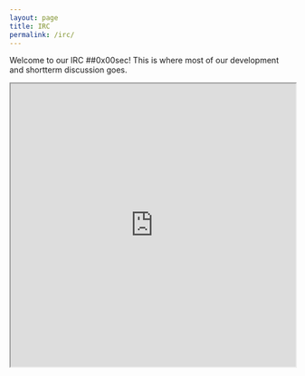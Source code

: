 ```yaml
---
layout: page
title: IRC
permalink: /irc/
---
```


Welcome to our IRC ##0x00sec! This is where most of our development and shortterm discussion goes.
<iframe height="500px" width="100%" src="http://webchat.freenode.net/?channels=##0x00sec"></iframe>
